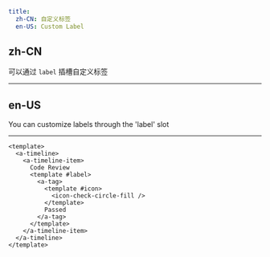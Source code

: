 ```yaml
title:
  zh-CN: 自定义标签
  en-US: Custom Label
```

## zh-CN

可以通过 `label` 插槽自定义标签

---

## en-US

You can customize labels through the 'label' slot

---

```vue
<template>
  <a-timeline>
    <a-timeline-item>
      Code Review
      <template #label>
        <a-tag>
          <template #icon>
            <icon-check-circle-fill />
          </template>
          Passed
        </a-tag>
      </template>
    </a-timeline-item>
  </a-timeline>
</template>
```
